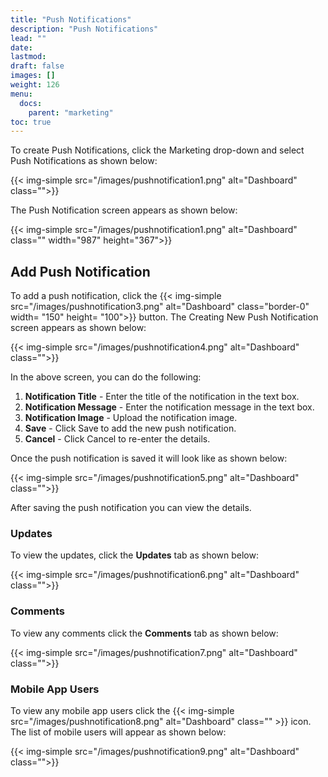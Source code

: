 ```yaml
---
title: "Push Notifications"
description: "Push Notifications"
lead: ""
date:
lastmod:
draft: false
images: []
weight: 126
menu:
  docs:
    parent: "marketing"
toc: true
---
```


To create Push Notifications, click the Marketing drop-down and select Push Notifications as shown below:

{{< img-simple src="/images/pushnotification1.png"  alt="Dashboard" class="">}}

The Push Notification screen appears as shown below:

{{< img-simple src="/images/pushnotification1.png"  alt="Dashboard" class="" width="987" height="367">}}

## Add Push Notification
To add a push notification, click the {{< img-simple src="/images/pushnotification3.png"  alt="Dashboard" class="border-0" width= "150" height= "100">}} button. The Creating New Push Notification screen appears as shown below:

{{< img-simple src="/images/pushnotification4.png"  alt="Dashboard" class="">}}

In the above screen, you can do the following:

1.	**Notification Title** - Enter the title of the notification in the text box.
2.	**Notification Message** - Enter the notification message in the text box.
3.	**Notification Image** - Upload the notification image.
4.	**Save** - Click Save to add the new push notification.
5.	**Cancel** - Click Cancel to re-enter the details.

Once the push notification is saved it will look like as shown below:

{{< img-simple src="/images/pushnotification5.png"  alt="Dashboard" class="">}}

After saving the push notification you can view the details.

### Updates

To view the updates, click the **Updates** tab as shown below:

{{< img-simple src="/images/pushnotification6.png"  alt="Dashboard" class="">}}

### Comments

To view any comments click the **Comments** tab as shown below:

{{< img-simple src="/images/pushnotification7.png"  alt="Dashboard" class="">}}

### Mobile App Users

To view any mobile app users click the {{< img-simple src="/images/pushnotification8.png"  alt="Dashboard" class="" >}} icon. The list of mobile users will appear as shown below:

{{< img-simple src="/images/pushnotification9.png"  alt="Dashboard" class="">}}

